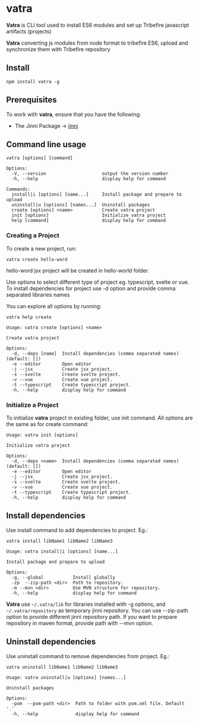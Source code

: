 # vatra

**Vatra** is CLI tool used to install ES6 modules and set up Tribefire javascript artifacts (projects)

**Vatra** converting js modules from node format to tribefire ES6, upload and synchronize them with Tribefire repository

## Install

`npm install vatra -g`

## Prerequisites

To work with **vatra**, ensure that you have the following:

- The Jinni Package -> [jinni](https://documentation.tribefire.com/tribefire.cortex.documentation/development-environment-doc/quick_installation_devops.html#jinni)

## Command line usage

`vatra [options] [command]`

```
Options:
  -V, --version                     output the version number
  -h, --help                        display help for command

Commands:
  install|i [options] [name...]     Install package and prepare to upload
  uninstall|u [options] [names...]  Uninstall packages
  create [options] <name>           Create vatra project
  init [options]                    Initialize vatra project
  help [command]                    display help for command
```

### Creating a Project

To create a new project, run:

`vatra create hello-word`

hello-word jsx project will be created in hello-world folder.

Use options to select different type of project eg. typescript, svelte or vue.
To install dependencies for project use -d option and provide comma separated libraries names

You can explore all options by running:

`vatra help create`

```
Usage: vatra create [options] <name>

Create vatra project

Options:
  -d, --deps [name]  Install dependencies (comma separated names) (default: [])
  -e --editor        Open editor
  -j --jsx           Create jsx project.
  -s --svelte        Create svelte project.
  -v --vue           Create vue project.
  -t --typescript    Create typescript project.
  -h, --help         display help for command
```

### Initialize a Project

To initialize **vatra** project in existing folder, use init command. All options are the same as for create command:

```
Usage: vatra init [options]

Initialize vatra project

Options:
  -d, --deps <name>  Install dependencies (comma separated names) (default: [])
  -e --editor        Open editor
  -j --jsx           Create jsx project.
  -s --svelte        Create svelte project.
  -v --vue           Create vue project.
  -t --typescript    Create typescript project.
  -h, --help         display help for command
```

## Install dependencies

Use install command to add dependencies to project. Eg.:

`vatra install libName1 libName2 libName3`

```
Usage: vatra install|i [options] [name...]

Install package and prepare to upload

Options:
  -g, --global           Install globally
  -zp  --zip-path <dir>  Path to repository.
  -m --mvn <dir>         Use MVN structure for repository.
  -h, --help             display help for command
```

**Vatra** use `~/.vatra/lib` for libraries installed with -g options, and `~/.vatra/repository` as temporary jinni repository. You can use --zip-path option to provide different jinni repository path. If you want to prepare repository in maven format, provide path with --mvn option.

## Uninstall dependencies

Use uninstall command to remove dependencies from project. Eg.:

`vatra uninstall libName1 libName2 libName3`

```
Usage: vatra uninstall|u [options] [names...]

Uninstall packages

Options:
  -pom  --pom-path <dir>  Path to folder with pom.xml file. Default '.'
  -h, --help              display help for command
```
